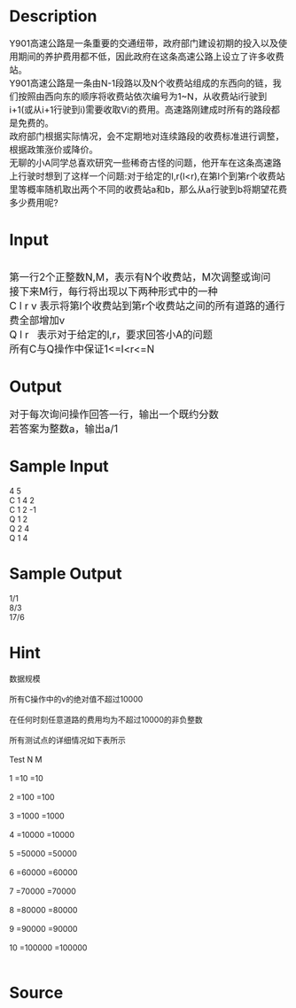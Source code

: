 
# Description

<div class="content"><p><span style="font-size: medium">Y901高速公路是一条重要的交通纽带，政府部门建设初期的投入以及使用期间的养护费用都不低，因此政府在这条高速公路上设立了许多收费站。<br/>
Y901高速公路是一条由N-1段路以及N个收费站组成的东西向的链，我们按照由西向东的顺序将收费站依次编号为1~N，从收费站i行驶到i+1(或从i+1行驶到i)需要收取Vi的费用。高速路刚建成时所有的路段都是免费的。<br/>
政府部门根据实际情况，会不定期地对连续路段的收费标准进行调整，根据政策涨价或降价。<br/>
无聊的小A同学总喜欢研究一些稀奇古怪的问题，他开车在这条高速路上行驶时想到了这样一个问题:对于给定的l,r(l&lt;r),在第l个到第r个收费站里等概率随机取出两个不同的收费站a和b，那么从a行驶到b将期望花费多少费用呢?<br/>
</span></p></div>

# Input

<div class="content"><p><br/>
<font size="4">第一行2个正整数N,M，表示有N个收费站，M次调整或询问<br/>
接下来M行，每行将出现以下两种形式中的一种<br/>
C l r v 表示将第l个收费站到第r个收费站之间的所有道路的通行费全部增加v<br/>
Q l r   表示对于给定的l,r，要求回答小A的问题<br/>
所有C与Q操作中保证1&lt;=l&lt;r&lt;=N<br/>
</font></p></div>

# Output

<div class="content"><p><font size="4">对于每次询问操作回答一行，输出一个既约分数<br/>
若答案为整数a，输出a/1<br/>
</font></p></div>

# Sample Input

<div class="content"><span class="sampledata">4 5<br/>
C 1 4 2<br/>
C 1 2 -1<br/>
Q 1 2<br/>
Q 2 4<br/>
Q 1 4<br/>
</span></div>

# Sample Output

<div class="content"><span class="sampledata">1/1<br/>
8/3<br/>
17/6<br/>
</span></div>

# Hint

<div class="content"><p></p><p>数据规模<br/><br/>
所有C操作中的v的绝对值不超过10000<br/><br/>
在任何时刻任意道路的费用均为不超过10000的非负整数<br/><br/>
所有测试点的详细情况如下表所示<br/><br/>
Test N M<br/><br/>
1 =10 =10<br/><br/>
2 =100 =100<br/><br/>
3 =1000 =1000<br/><br/>
4 =10000 =10000<br/><br/>
5 =50000 =50000<br/><br/>
6 =60000 =60000<br/><br/>
7 =70000 =70000<br/><br/>
8 =80000 =80000<br/><br/>
9 =90000 =90000<br/><br/>
10 =100000 =100000<br/><br/>
</p><p></p></div>

# Source

<div class="content"><p><a href="problemset.php?search="></a></p></div>

